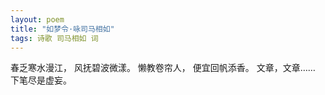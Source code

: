 ```yaml
---
layout: poem
title: "如梦令·咏司马相如"
tags: 诗歌 司马相如 词
---
```


春乏寒水漫江，
风抚碧波微漾。
懒教卷帘人，
便宜回帆添香。
文章，文章……
下笔尽是虚妄。
